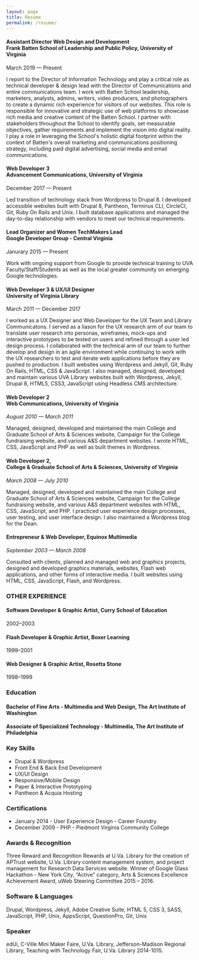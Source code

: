 ```yaml
---
layout: page
title: Resume
permalink: /resume/
---
```


<h4>Assistant Director Web Design and Development<br />
Frank Batten School of Leadership and Public Policy, University of Virginia</h4>

<p>March 2019 — Present</p>

<p>I report to the Director of Information Technology and play a critical role as technical developer & design lead with the Director of Communications and entire communications team. I work with Batten School leadership, marketers, analysts, admins, writers, video producers, and photographers to create a dynamic rich experience for visitors of our websites. This role is responsible for innovative and strategic use of web platforms to showcase rich media and creative content of the Batten School. I partner with stakeholders throughout the School to identify goals, set measurable objectives, gather requirements and implement the vision into digital reality. I play a role in leveraging the School's holistic digital footprint within the context of Batten's overall marketing and communications positioning strategy, including paid digital advertising, social media and email communications.</p>

<h4>Web Developer 3<br />
Advancement Communications, University of Virginia</h4>

<p>December 2017 — Present</p>

<p>Led transition of technology stack from Wordpress to Drupal 8.  I developed accessible websites built with Drupal 8, Pantheon, Terminus CLI, CircleCI, Git, Ruby On Rails and Unix. I built database applications and managed the day-to-day relationship with vendors to meet our technical requirements.</p>


<h4>Lead Organizer and Women TechMakers Lead<br />
Google Developer Group - Central Virginia</h4>
Janurary 2015 — Present

Work with ongoing support from Google to provide technical training to UVA Faculty/Staff/Students as well as the local greater community on emerging Google technologies.


<h4>Web Developer 3 & UX/UI Designer<br />
University of Virginia Library</h4>

<p>March 2011 — December 2017</p>

<p>I worked as a UX Designer and Web Developer for the UX Team and Library Communicatons. I served as a liason for the UX research arm of our team to translate user research into personas, wireframes, mock-ups and interactive prototypes to be tested on users and refined through a user led design  process. I collaborated with the technical arm of our team to further develop and design in an agile environment while continuing to work with the UX researchers to test and iterate web applications before they are pushed to production. I built websites using Wordpress and Jekyll, Git, Ruby On Rails, HTML, CSS & JavaScript. I also managed, designed, developed and maintain various UVA Library websites built with Wordpress, Jekyll, Drupal 8, HTML5, CSS3, JavaScript using Headless CMS architecture.
</p>


<h4>Web Developer 2<br />
Web Communications, University of Virginia</h4>

<p><i>August 2010 — March 2011</i></p>

<p>Managed, designed, developed and maintained the main College and Graduate School of Arts &amp; Sciences website, Campaign for the College fundraising website, and various A&S department websites. I wrote HTML, CSS, JavaScript and PHP as well as built themes in Wordpress.</p>

<h4>Web Developer 2, <br />
College & Graduate School of Arts & Sciences, University of Virginia</h4>

<p><i>March 2008 — July 2010 </i></p>

<p>Managed, designed, developed and maintained the main College and Graduate School of Arts &amp;
Sciences website, Campaign for the College fundraising website, and various A&S department
websites with HTML, CSS, JavaScript, and PHP. I practiced user experience design processes, user testing, and user interface design. I also maintained a Wordpress blog for the Dean.</p>

<h4>Entrepreneur &amp;
Web Developer, Equinox Multimedia</h4>

<p><i>September 2003 — March 2008</i></p>    

<p>Consulted with clients, planned and managed web and graphics projects, designed and developed graphics materials, websites, Flash web applications, and other forms of interactive media. I built websites using HTML, CSS, JavaScript, Flash, and Wordpress.</p>

<h3>OTHER EXPERIENCE</h3>

<h4>Software Developer &amp; Graphic Artist, Curry School of Education</h4>

<p>2002–2003</p>

<h4>Flash Developer & Graphic Artist, Boxer Learning</h4>

<p>1999–2001</p>

<h4>Web Designer & Graphic Artist, Rosetta Stone</h4>

<p>1998–1999</p>


<h3>Education</h3>


<h4>Bachelor of Fine Arts - Multimedia and Web Design,
The Art Institute of Washington</h4>

<h4>Associate of Specialized Technology - Multimedia,
The Art Institute of Philadelphia</h4>

<h3>Key Skills</h3>

<ul>
<li>Drupal &amp; Wordpress</li>
<li>Front End &amp; Back End Development</li>
<li>UX/UI Design </li>
<li>Responsive/Mobile Design</li>
<li>Paper & Interactive Prototyping</li>
<li>Pantheon & Acquia Hosting</li>
</ul>

<h3>Certifications</h3>

<ul>
<li>January 2014 - User Experience Design - Career Foundry</li>

<li>December 2009 - PHP - Piedmont Virginia Community College</li>

</ul>



<h3>Awards & Recognition</h3>

<p>Three Reward and Recognition Rewards at U.Va. Library for the creation of APTrust website, U.Va. Library content management system, and project management for Research Data Services website. Winner of Google Glass Hackathon - New York City,  “Active” category, Arts &amp; Sciences Excellence Achievement Award, uWeb Steering Committee 2015 – 2016.</p>

<h3>Software & Languages</h3>

<p>Drupal, Wordpress, Jekyll, Adobe Creative Suite, HTML 5, CSS 3, SASS, JavaScript, PHP, Unix, AppsScript, QuestionPro, Git, Unix</p>


<h3>Speaker</h3>

<p>edUi, C-Ville Mini Maker Faire, U.Va. Library, Jefferson-Madison Regional Library, Teaching with Technology Fair, U.Va. Library 2014-1015.</p>
